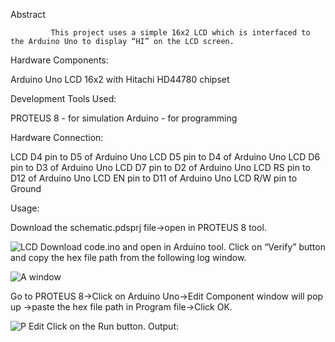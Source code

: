 Abstract

             This project uses a simple 16x2 LCD which is interfaced to the Arduino Uno to display “HI” on the LCD screen.

Hardware Components:

 Arduino Uno
 LCD 16x2 with Hitachi HD44780 chipset

Development Tools Used:

PROTEUS 8 - for simulation
Arduino - for programming

Hardware Connection:

   LCD D4 pin to D5 of Arduino Uno
   LCD D5 pin to D4 of Arduino Uno
   LCD D6 pin to D3 of Arduino Uno
   LCD D7 pin to D2 of Arduino Uno
   LCD RS pin to D12 of Arduino Uno
   LCD EN pin to D11 of Arduino Uno
   LCD R/W pin to Ground

Usage:

Download the schematic.pdsprj file->open in PROTEUS 8 tool.

![LCD](https://user-images.githubusercontent.com/84024571/132992641-86b9db0b-fd35-4664-9e29-aeab9d0ebd1d.PNG)
Download code.ino and open in Arduino tool.
Click on “Verify” button and copy the hex file path from the following log window.

![A window ](https://user-images.githubusercontent.com/84024571/132992915-45f3b0bf-37e7-4e0c-bc12-97f35ae2aa9b.PNG)

Go to PROTEUS 8->Click on Arduino Uno->Edit Component window will pop up ->paste the hex file path in Program file->Click OK.

![P Edit](https://user-images.githubusercontent.com/84024571/132992989-2161269d-0baf-4f56-9f3c-890b1d71bbe5.PNG)
Click on the Run button.
Output:



